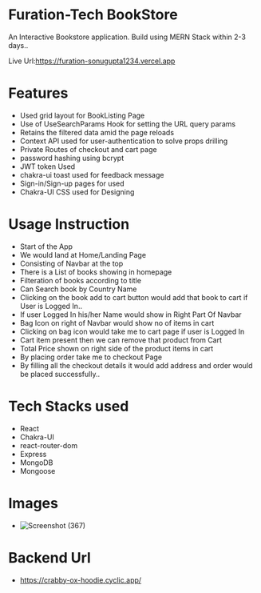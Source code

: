 # Furation-Tech BookStore

An Interactive Bookstore application. Build using MERN Stack within 2-3 days..

Live Url:https://furation-sonugupta1234.vercel.app

# Features

- Used grid layout for BookListing Page
- Use of UseSearchParams Hook for setting the URL query params
- Retains the filtered data amid the page reloads
- Context API used for user-authentication to solve props drilling
- Private Routes of checkout and cart page
- password hashing using bcrypt
- JWT token Used
- chakra-ui toast used for feedback message
- Sign-in/Sign-up pages for used
- Chakra-UI CSS used for Designing
  
# Usage Instruction

- Start of the App
- We would land at Home/Landing Page
- Consisting of Navbar at the top
- There is a List of books showing in homepage
- Filteration of books according to title
- Can Search book by Country Name
- Clicking on the book add to cart button would add that book to cart if User is Logged In..
- If user Logged In his/her Name would show in Right Part Of Navbar
- Bag Icon on right of Navbar would show no of items in cart
- Clicking on bag icon would take me to cart page if user is Logged In
- Cart item present then we can remove that product from Cart
- Total Price shown on right side of the product items in cart
- By placing order take me to checkout Page
- By filling all the checkout details it would add address and order would be placed successfully..

# Tech Stacks used
- React
- Chakra-UI
- react-router-dom
- Express
- MongoDB
- Mongoose

# Images
- ![Screenshot (367)](https://github.com/sonugupta1234/sonugupta1234.github.io/assets/112892522/e2a59465-7cc7-44fd-86ce-812fdd854235)

# Backend Url
- https://crabby-ox-hoodie.cyclic.app/
